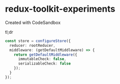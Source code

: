 # redux-toolkit-experiments
Created with CodeSandbox


tl;dr
```ts
const store = configureStore({
  reducer: rootReducer,
  middleware: (getDefaultMiddleware) => {
    return getDefaultMiddleware({
      immutableCheck: false,
      serializableCheck: false
    });
  }
});
```